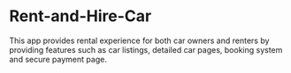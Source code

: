 # Rent-and-Hire-Car
This app provides rental experience for both car owners and renters by providing features such as car listings, detailed car pages, booking system and secure payment page. 
